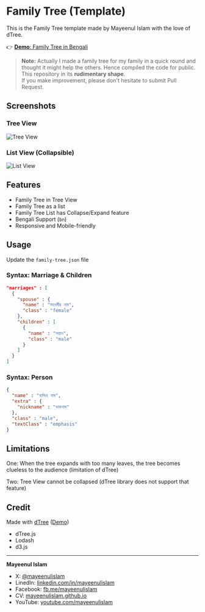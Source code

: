 # Family Tree (Template)

This is the Family Tree template made by Mayeenul Islam with the love of dTree.

👉 [**Demo**: Family Tree in Bengali](https://mayeenulislam.github.io/family-tree-template/)

> **Note:** Actually I made a family tree for my family in a quick round and thought it might help the others. Hence compiled the code for public. This repository in its **rudimentary shape**.<br>If you make improvement, please don't hesitate to submit Pull Request.

## Screenshots

### Tree View

![Tree View](https://github.com/mayeenulislam/family-tree-template/assets/4551598/9156955a-48cc-4869-ae6e-6ec580d55c39)

### List View (Collapsible)

![List View](https://github.com/mayeenulislam/family-tree-template/assets/4551598/271f1c2c-bb4a-41da-8a8e-81fe4a1a86ff)

## Features

- Family Tree in Tree View
- Family Tree as a list
- Family Tree List has Collapse/Expand feature
- Bengali Support (`bn`)
- Responsive and Mobile-friendly

## Usage

Update the `family-tree.json` file

### Syntax: Marriage & Children

```json
"marriages" : [
  {
    "spouse" : {
      "name" : "সহধর্মীর নাম",
      "class" : "female"
    },
    "children" : [
      {
        "name" : "সন্তান",
        "class" : "male"
      }
    ]
  }
]
```

### Syntax: Person

```json
{
  "name" : "ব‍্যক্তির নাম",
  "extra" : {
    "nickname" : "ডাকনাম"
  },
  "class" : "male",
  "textClass" : "emphasis"
}
```

## Limitations

One: When the tree expands with too many leaves, the tree becomes clueless to the audience (limitation of dTree)

Two: Tree View cannot be collapsed (dTree library does not support that feature)

## Credit

Made with [dTree](https://github.com/ErikGartner/dTree) ([Demo](https://jsfiddle.net/rha8sg79/))

- dTree.js
- Lodash
- d3.js

---

**Mayeenul Islam**<br/>
- X: [@mayeenulislam](https://twitter.com/mayeenulislam)
- LinedIn: [linkedin.com/in/mayeenulislam](https://linkedin.com/in/mayeenulislam)
- Facebook: [fb.me/mayeenulislam](https://facebook.com/mayeenulislam)
- CV: [mayeenulislam.github.io](https://mayeenulislam.github.io)
- YouTube: [youtube.com/mayeenulislam](https://youtube.com/mayeenulislam)
